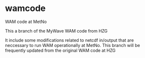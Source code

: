 wamcode
=======

WAM code at MetNo

This a branch of the MyWave WAM code from HZG

It include some modifications related to netcdf in/output that are neccessary to run WAM operationally at MetNo.
This branch will be frequently updated from the original WAM code at HZG
